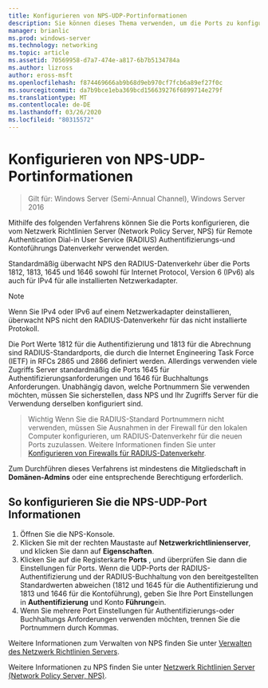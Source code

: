 ```yaml
---
title: Konfigurieren von NPS-UDP-Portinformationen
description: Sie können dieses Thema verwenden, um die Ports zu konfigurieren, die vom Netzwerk Richtlinien Server (Network Policy Server, NPS) für die Remote Authentication Dial-in User Service-und Buchhaltungsdaten Verkehr in Windows Server 2016 verwendet werden.
manager: brianlic
ms.prod: windows-server
ms.technology: networking
ms.topic: article
ms.assetid: 70569958-d7a7-474e-a817-6b7b5134784a
ms.author: lizross
author: eross-msft
ms.openlocfilehash: f874469666ab9b68d9eb970cf7fcb6a89ef27f0c
ms.sourcegitcommit: da7b9bce1eba369bcd156639276f6899714e279f
ms.translationtype: MT
ms.contentlocale: de-DE
ms.lasthandoff: 03/26/2020
ms.locfileid: "80315572"
---
```

# <a name="configure-nps-udp-port-information"></a>Konfigurieren von NPS-UDP-Portinformationen

>Gilt für: Windows Server (Semi-Annual Channel), Windows Server 2016

Mithilfe des folgenden Verfahrens können Sie die Ports konfigurieren, die vom Netzwerk Richtlinien Server (Network Policy Server, NPS) für Remote Authentication Dial-in User Service \(RADIUS\) Authentifizierungs-und Kontoführungs Datenverkehr verwendet werden.

Standardmäßig überwacht NPS den RADIUS-Datenverkehr über die Ports 1812, 1813, 1645 und 1646 sowohl für Internet Protocol, Version 6 \(IPv6\) als auch für IPv4 für alle installierten Netzwerkadapter.

>[!NOTE]
>Wenn Sie IPv4 oder IPv6 auf einem Netzwerkadapter deinstallieren, überwacht NPS nicht den RADIUS-Datenverkehr für das nicht installierte Protokoll.

Die Port Werte 1812 für die Authentifizierung und 1813 für die Abrechnung sind RADIUS-Standardports, die durch die Internet Engineering Task Force \(IETF\) in RFCs 2865 und 2866 definiert werden. Allerdings verwenden viele Zugriffs Server standardmäßig die Ports 1645 für Authentifizierungsanforderungen und 1646 für Buchhaltungs Anforderungen. Unabhängig davon, welche Portnummern Sie verwenden möchten, müssen Sie sicherstellen, dass NPS und Ihr Zugriffs Server für die Verwendung derselben konfiguriert sind.

>Wichtig Wenn Sie die RADIUS-Standard Portnummern nicht verwenden, müssen Sie Ausnahmen in der Firewall für den lokalen Computer konfigurieren, um RADIUS-Datenverkehr für die neuen Ports zuzulassen. Weitere Informationen finden Sie unter [Konfigurieren von Firewalls für RADIUS-Datenverkehr](nps-firewalls-configure.md).

Zum Durchführen dieses Verfahrens ist mindestens die Mitgliedschaft in **Domänen-Admins** oder eine entsprechende Berechtigung erforderlich.

## <a name="to-configure-nps-udp-port-information"></a>So konfigurieren Sie die NPS-UDP-Port Informationen 

1. Öffnen Sie die NPS-Konsole.
2. Klicken Sie mit der rechten Maustaste auf **Netzwerkrichtlinienserver**, und klicken Sie dann auf **Eigenschaften**.
3. Klicken Sie auf die Registerkarte **Ports** , und überprüfen Sie dann die Einstellungen für Ports. Wenn die UDP-Ports der RADIUS-Authentifizierung und der RADIUS-Buchhaltung von den bereitgestellten Standardwerten abweichen (1812 und 1645 für die Authentifizierung und 1813 und 1646 für die Kontoführung), geben Sie Ihre Port Einstellungen in **Authentifizierung** und Konto **Führung**ein.
4. Wenn Sie mehrere Port Einstellungen für Authentifizierungs-oder Buchhaltungs Anforderungen verwenden möchten, trennen Sie die Portnummern durch Kommas.

Weitere Informationen zum Verwalten von NPS finden Sie unter [Verwalten des Netzwerk Richtlinien Servers](nps-manage-top.md).

Weitere Informationen zu NPS finden Sie unter [Netzwerk Richtlinien Server (Network Policy Server, NPS)](nps-top.md).
